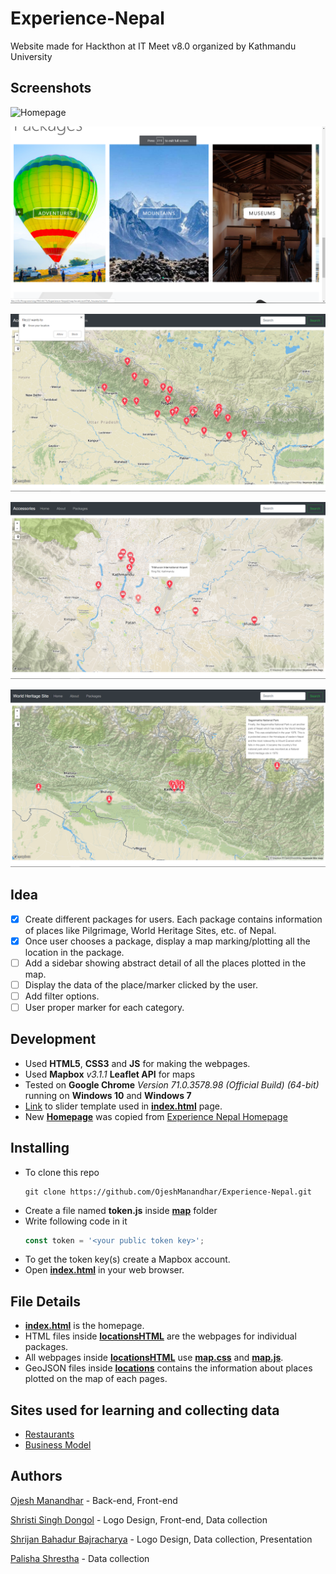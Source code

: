 # Experience-Nepal
Website made for Hackthon at IT Meet v8.0 organized by Kathmandu University

## Screenshots
![Homepage](/screenshots/index.png)

![Swiper](/screenshots/swiper.png)

![Asking GPS permission](/screenshots/gps.png)

![Accessories nearby](/screenshots/airports.png)

![Herigate across Nepal](/screenshots/heritage.png)

## Idea
- [X] Create different packages for users. Each package contains information of places like Pilgrimage, World Heritage Sites, etc. of Nepal.
- [X] Once user chooses a package, display a map marking/plotting all the location in the package.
- [ ] Add a sidebar showing abstract detail of all the places plotted in the map.
- [ ] Display the data of the place/marker clicked by the user.
- [ ] Add filter options.
- [ ] User proper marker for each category.

## Development
- Used **HTML5**, **CSS3** and **JS** for making the webpages.
- Used **Mapbox** *v3.1.1* **Leaflet API** for maps
- Tested on **Google Chrome** *Version 71.0.3578.98 (Official Build) (64-bit)* running on **Windows 10** and **Windows 7**
- [Link](https://colorlib.com/wp/template/photon/) to slider template used in **[index.html](index.html)** page.
- New [**Homepage**](index.html) was copied from [Experience Nepal Homepage](https://github.com/OjeshManandhar/Experience-Nepal-Homepage)

## Installing
- To clone this repo
  ```shell
  git clone https://github.com/OjeshManandhar/Experience-Nepal.git
  ```
- Create a file named **token.js** inside **[map](map)** folder
- Write following code in it
  ```js
  const token = '<your public token key>';
  ```
- To get the token key(s) create a Mapbox account.
- Open **[index.html](index.html)** in your web browser.

## File Details
- **[index.html](index.html)** is the homepage.
- HTML files inside **[locationsHTML](map/locationsHTML)** are the webpages for individual packages.
- All webpages inside **[locationsHTML](map/locationsHTML)** use **[map.css](map/map.css)** and **[map.js](map/map.js)**.
- GeoJSON files inside **[locations](map/locations)** contains the information about places plotted on the map of each pages.

## Sites used for learning and collecting data
+ [Restaurants](https://www.tripadvisor.com/Restaurants-g293889-Nepal.html)
+ [Business Model](https://www.cleverism.com/business-model-canvas-complete-guide/)

## Authors
[Ojesh Manandhar](https://github.com/OjeshManandhar) - Back-end, Front-end

[Shristi Singh Dongol](https://github.com/shrisingdon) - Logo Design, Front-end, Data collection

[Shrijan Bahadur Bajracharya](https://github.com/ShriBuzz) - Logo Design, Data collection, Presentation

[Palisha Shrestha](https://github.com/palishashrestha) - Data collection